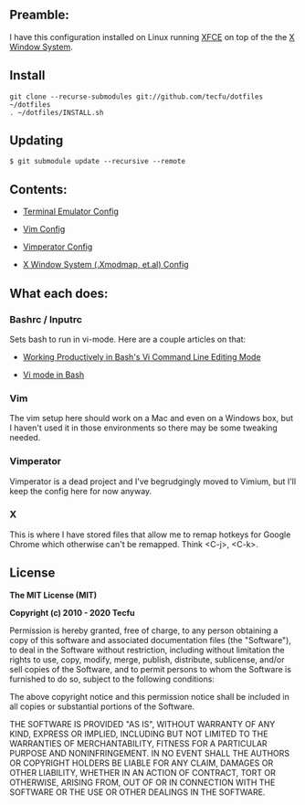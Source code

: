 ## Preamble:

I have this configuration installed on Linux running [XFCE](https://en.wikipedia.org/wiki/Xfce) on top of the the [X Window System](https://en.wikipedia.org/wiki/X_Window_System).

## Install

```
git clone --recurse-submodules git://github.com/tecfu/dotfiles ~/dotfiles
. ~/dotfiles/INSTALL.sh
```

## Updating

```
$ git submodule update --recursive --remote
```

## Contents: 

- [Terminal Emulator Config](https://github.com/tecfu/.terminal/tree/server)  

- [Vim Config](https://github.com/tecfu/.vim/tree/server)  

- [Vimperator Config](https://github.com/tecfu/.vimperator/tree/master)  

- [X Window System (.Xmodmap, et.al) Config](https://github.com/tecfu/x11-config/tree/master)

## What each does:

### Bashrc / Inputrc

Sets bash to run in vi-mode. Here are a couple articles on that:

- [Working Productively in Bash's Vi Command Line Editing Mode](http://www.catonmat.net/blog/bash-vi-editing-mode-cheat-sheet)

- [Vi mode in Bash](https://sanctum.geek.nz/arabesque/vi-mode-in-bash)

### Vim

The vim setup here should work on a Mac and even on a Windows box, but I haven't used it in those environments so there may be some tweaking needed. 

### Vimperator

Vimperator is a dead project and I've begrudgingly moved to Vimium, but I'll keep the config here for now anyway.

### X

This is where I have stored files that allow me to remap hotkeys for Google Chrome which otherwise can't be remapped. Think \<C-j\>, \<C-k\>.

## License

**The MIT License (MIT)**

**Copyright (c) 2010 - 2020 Tecfu**

Permission is hereby granted, free of charge, to any person obtaining a copy of this software and associated documentation files (the "Software"), to deal in the Software without restriction, including without limitation the rights to use, copy, modify, merge, publish, distribute, sublicense, and/or sell copies of the Software, and to permit persons to whom the Software is furnished to do so, subject to the following conditions:

The above copyright notice and this permission notice shall be included in all copies or substantial portions of the Software.

THE SOFTWARE IS PROVIDED "AS IS", WITHOUT WARRANTY OF ANY KIND, EXPRESS OR IMPLIED, INCLUDING BUT NOT LIMITED TO THE WARRANTIES OF MERCHANTABILITY, FITNESS FOR A PARTICULAR PURPOSE AND NONINFRINGEMENT. IN NO EVENT SHALL THE AUTHORS OR COPYRIGHT HOLDERS BE LIABLE FOR ANY CLAIM, DAMAGES OR OTHER LIABILITY, WHETHER IN AN ACTION OF CONTRACT, TORT OR OTHERWISE, ARISING FROM, OUT OF OR IN CONNECTION WITH THE SOFTWARE OR THE USE OR OTHER DEALINGS IN THE SOFTWARE.
